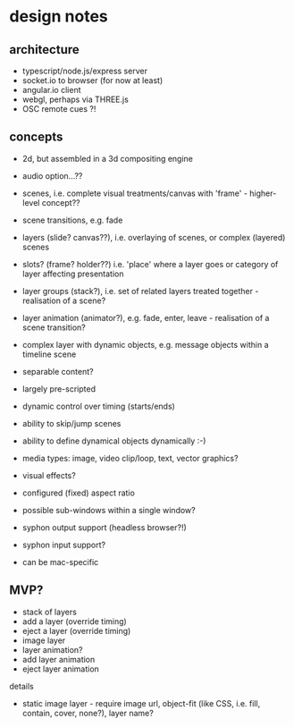 # design notes

## architecture

- typescript/node.js/express server
- socket.io to browser (for now at least)
- angular.io client
- webgl, perhaps via THREE.js
- OSC remote cues ?!

## concepts

- 2d, but assembled in a 3d compositing engine

- audio option...??

- scenes, i.e. complete visual treatments/canvas with 'frame' - higher-level concept??
- scene transitions, e.g. fade

- layers (slide? canvas??), i.e. overlaying of scenes, or complex (layered) scenes
- slots? (frame? holder??) i.e. 'place' where a layer goes or category of layer affecting presentation
- layer groups (stack?), i.e. set of related layers treated together - realisation of a scene?
- layer animation (animator?), e.g. fade, enter, leave - realisation of a scene transition?

- complex layer with dynamic objects, e.g. message objects within a timeline scene
- separable content?

- largely pre-scripted
- dynamic control over timing (starts/ends)
- ability to skip/jump scenes
- ability to define dynamical objects dynamically :-)

- media types: image, video clip/loop, text, vector graphics?
- visual effects?
- configured (fixed) aspect ratio
- possible sub-windows within a single window?

- syphon output support (headless browser?!)
- syphon input support?

- can be mac-specific

## MVP?

- stack of layers
- add a layer (override timing)
- eject a layer (override timing)
- image layer
- layer animation?
- add layer animation
- eject layer animation

details

- static image layer - require image url, object-fit (like CSS, i.e. fill, contain, cover, none?), layer name?

